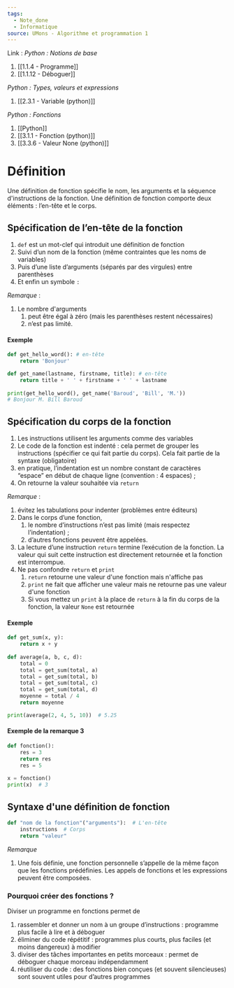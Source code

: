 ```yaml
---
tags:
  - Note_done
  - Informatique
source: UMons - Algorithme et programmation 1
---
```


Link : 
_Python : Notions de base_
1. [[1.1.4 - Programme]]
2. [[1.1.12 - Déboguer]]

_Python : Types, valeurs et expressions_
1. [[2.3.1 - Variable (python)]]

_Python : Fonctions_
1. [[Python]]
2. [[3.1.1 - Fonction (python)]]
3. [[3.3.6 - Valeur None (python)]]

# Définition
Une définition de fonction spécifie le nom, les arguments et la séquence d'instructions de la fonction. Une définition de fonction comporte deux éléments : l’en-tête et le corps.

## Spécification de l’en-tête de la fonction 
1. `def` est un mot-clef qui introduit une définition de fonction 
2. Suivi d’un nom de la fonction (même contraintes que les noms de variables) 
3. Puis d’une liste d’arguments (séparés par des virgules) entre parenthèses 
4. Et enfin un symbole `:`

_Remarque_ :
1. Le nombre d'arguments 
	1. peut être égal à zéro (mais les parenthèses restent nécessaires) 
	2. n’est pas limité.

#### Exemple 
```python
def get_hello_word(): # en-tête
	return 'Bonjour' 

def get_name(lastname, firstname, title): # en-tête
	return title + ' ' + firstname + ' ' + lastname 
	
print(get_hello_word(), get_name('Baroud', 'Bill', 'M.'))
# Bonjour M. Bill Baroud
```

## Spécification du corps de la fonction 
1. Les instructions utilisent les arguments comme des variables 
2. Le code de la fonction est indenté : cela permet de grouper les instructions (spécifier ce qui fait partie du corps). Cela fait partie de la syntaxe (obligatoire)
3. en pratique, l’indentation est un nombre constant de caractères “espace” en début de chaque ligne (convention : 4 espaces) ;
4. On retourne la valeur souhaitée via `return`

_Remarque_ :
1. évitez les tabulations pour indenter (problèmes entre éditeurs)
2. Dans le corps d’une fonction, 
	1. le nombre d’instructions n’est pas limité (mais respectez l’indentation) ; 
	2. d’autres fonctions peuvent être appelées.
3. La lecture d’une instruction `return` termine l’exécution de la fonction. La valeur qui suit cette instruction est directement retournée et la fonction est interrompue.
4. Ne pas confondre `return` et `print` 
	1. `return` retourne une valeur d'une fonction mais n'affiche pas
	2. `print` ne fait que afficher une valeur mais ne retourne pas une valeur d'une fonction
	3. Si vous mettez un `print` à la place de `return` à la fin du corps de la fonction, la valeur `None` est retournée

#### Exemple
```python 
def get_sum(x, y): 
	return x + y 
	
def average(a, b, c, d): 
	total = 0 
	total = get_sum(total, a) 
	total = get_sum(total, b) 
	total = get_sum(total, c) 
	total = get_sum(total, d) 
	moyenne = total / 4 
	return moyenne 

print(average(2, 4, 5, 10))  # 5.25
```

#### Exemple de la remarque 3
```python
def fonction(): 
	res = 3 
	return res 
	res = 5 
	
x = fonction() 
print(x)  # 3
```
## Syntaxe d'une définition de fonction
```python
def "nom de la fonction"("arguments"):  # L'en-tête
	instructions  # Corps 
	return "valeur"
```

_Remarque_ 
1. Une fois définie, une fonction personnelle s’appelle de la même façon que les fonctions prédéfinies. Les appels de fonctions et les expressions peuvent être composées.
### Pourquoi créer des fonctions ?
Diviser un programme en fonctions permet de 
1. rassembler et donner un nom à un groupe d’instructions : programme plus facile à lire et à déboguer 
2. éliminer du code répétitif : programmes plus courts, plus faciles (et moins dangereux) à modifier 
3. diviser des tâches importantes en petits morceaux : permet de déboguer chaque morceau indépendamment 
4. réutiliser du code : des fonctions bien conçues (et souvent silencieuses) sont souvent utiles pour d’autres programmes